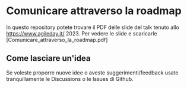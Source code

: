 # Comunicare attraverso la roadmap
In questo repository potete trovare il PDF delle slide del talk tenuto allo https://www.agileday.it/ 2023. Per vedere le slide e scaricarle [Comunicare_attraverso_la_roadmap.pdf] 

## Come lasciare un'idea
Se voleste proporre nuove idee o aveste suggerimenti/feedback usate tranquillamente le Discussions o le Issues di Github.
